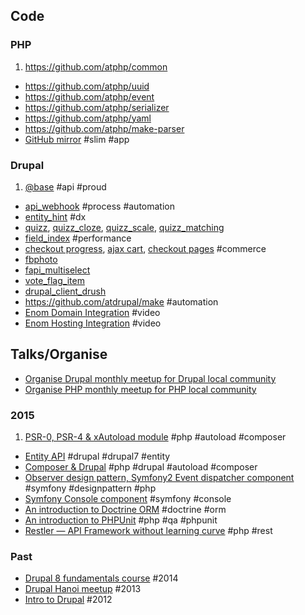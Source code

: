 ## Code

### PHP

1. https://github.com/atphp/common
- https://github.com/atphp/uuid
- https://github.com/atphp/event
- https://github.com/atphp/serializer
- https://github.com/atphp/yaml
- https://github.com/atphp/make-parser
- [GitHub mirror](https://github.com/atphp/github-mirror) #slim #app

### Drupal

1. [@base](https://github.com/atdrupal/at_base.module) #api #proud
- [api_webhook](http://dgo.to/api_webhook) #process #automation
- [entity_hint](http://dgo.to/entity_hint) #dx
- [quizz](http://dgo.to/quizz), [quizz_cloze](http://dgo.to/quizz_cloze), [quizz_scale](http://dgo.to/quizz_scale), [quizz_matching](http://dgo.to/quizz_matching)
- [field_index](http://dgo.to/field_index) #performance
- [checkout progress](http://dgo.to/commerce_checkout_progress), [ajax cart](http://dgo.to/dc_cart_ajax), [checkout pages](http://dgo.to/dc_co_pages) #commerce
- [fbphoto](http://dgo.to/fbphoto)
- [fapi_multiselect](http://dgo.to/fapi_multiselect)
- [vote_flag_item](http://dgo.to/vote_flag_item)
- [drupal_client_drush](http://dgo.to/drupal_client_drush)
- https://github.com/atdrupal/make #automation
- [Enom Domain Integration](http://youtu.be/8_Fh0d912HI) #video
- [Enom Hosting Integration](http://youtu.be/RetKJledrkA) #video

## Talks/Organise

- [Organise Drupal monthly meetup for Drupal local community](https://www.facebook.com/groups/drupalvn/events/)
- [Organise PHP monthly meetup for PHP local community](http://www.meetup.com/PHP-Saigon/)


### 2015

1. [PSR-0, PSR-4 & xAutoload module](http://slides.com/andytruong/psr-0-psr-4-and-composer) #php #autoload #composer
- [Entity API](https://hackpad.com/Entity-API-mwibBSkJ2uK) #drupal #drupal7 #entity
- [Composer & Drupal](https://hackpad.com/Composer-Drupal-xNseeMzik0c) #php #drupal #autoload #composer
- [Observer design pattern, Symfony2 Event dispatcher component](https://hackpad.com/Event-dispatcher-rScfEsuXLWn) #symfony #designpattern #php
- [Symfony Console component](http://slides.com/andytruong/sf2-console) #symfony #console
- [An introduction to Doctrine ORM](http://slides.com/andytruong/doctrine-orm) #doctrine #orm
- [An introduction to PHPUnit](http://slides.com/andytruong/intro-to-phpunit) #php #qa #phpunit
- [Restler — API Framework without learning curve](http://slides.com/andytruong/restler) #php #rest

### Past

- [Drupal 8 fundamentals course](https://www.facebook.com/10152632948367122) #2014
- [Drupal Hanoi meetup](https://www.facebook.com/events/512881438767738/) #2013
- [Intro to Drupal](http://j.mp/UOVSnu) #2012
